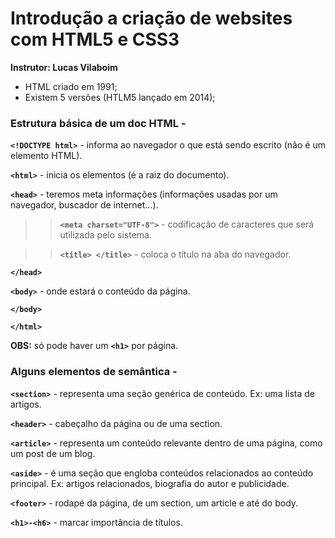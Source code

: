 # Introdução a criação de websites com HTML5 e CSS3

**Instrutor: Lucas Vilaboim**  

  




- HTML criado em 1991;
- Existem 5 versões (HTLM5 lançado em 2014);

  



### Estrutura básica de um doc HTML -  

  



**`<!DOCTYPE html>`** - informa ao navegador o que está sendo escrito (não é um elemento HTML).

**`<html>`** -  inicia os elementos (é a raiz do documento).

**`<head>`** -  teremos meta informações (informações usadas por um navegador, buscador de internet...).

> > **`<meta charset="UTF-8">`** -  codificação de caracteres que será utilizada pelo sistema.

> > **`<title> </title>`** -  coloca o título na aba do navegador.

**`</head>`**

**`<body>`** -  onde estará o conteúdo da página.  



**`</body>`**

**`</html>`**  

  



**OBS:** só pode haver um **`<h1>`** por página.  

  



### Alguns elementos de semântica -  

  



**`<section>`** - representa uma seção genérica de conteúdo. Ex: uma lista de artigos.

**`<header>`**  - cabeçalho da página ou de uma section.

**`<article>`** - representa um conteúdo relevante dentro de uma página, como um post de um blog.

**`<aside>`**   - é uma seção que engloba conteúdos relacionados ao conteúdo principal. Ex: artigos relacionados, biografia do autor e publicidade.

**`<footer>`**  - rodapé da página, de um section, um article e até do body.

**`<h1>-<h6>`** - marcar importância de títulos.
